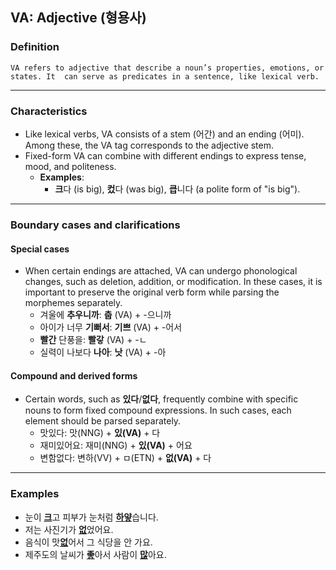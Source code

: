 ## VA: Adjective (형용사)

### Definition
    VA refers to adjective that describe a noun’s properties, emotions, or states. It  can serve as predicates in a sentence, like lexical verb.

---

### Characteristics
- Like lexical verbs, VA consists of a stem (어간) and an ending (어미). Among these, the VA tag corresponds to the adjective stem.  
- Fixed-form VA can combine with different endings to express tense, mood, and politeness.  
  - **Examples**:  
    - **크**다 (is big), **컸**다 (was big), **큽**니다 (a polite form of "is big").  

---

### Boundary cases and clarifications  

#### Special cases  
- When certain endings are attached, VA can undergo phonological changes, such as deletion, addition, or modification. In these cases, it is important to preserve the original verb form while parsing the morphemes separately.  
  - 겨울에 **추우니까**: **춥** (VA) + -으니까  
  - 아이가 너무 **기뻐서**: **기쁘** (VA) + -어서  
  - **빨간** 단풍을: **빨갛** (VA) + -ㄴ  
  - 실력이 나보다 **나아**: **낫** (VA) + -아  

#### Compound and derived forms  
- Certain words, such as **있다**/**없다**, frequently combine with specific nouns to form fixed compound expressions. In such cases, each element should be parsed separately.  
  - 맛있다: 맛(NNG) + **있(VA)** + 다  
  - 재미있어요: 재미(NNG) + **있(VA)** + 어요  
  - 변함없다: 변하(VV) + ㅁ(ETN) + **없(VA)** + 다  

---

### Examples  
- 눈이 <ins>**크**</ins>고 피부가 눈처럼 <ins>**하얗**</ins>습니다.  
- 저는 사진기가 <ins>**없**</ins>었어요.  
- 음식이 맛<ins>**없**</ins>어서 그 식당을 안 가요.  
- 제주도의 날씨가 <ins>**좋**</ins>아서 사람이 <ins>**많**</ins>아요.  